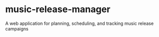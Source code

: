 # music-release-manager
A web application for planning, scheduling, and tracking music release campaigns
